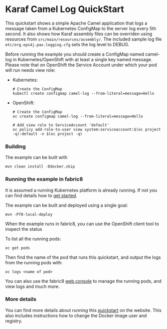 # Karaf Camel Log QuickStart

This quickstart shows a simple Apache Camel application that logs a message taken from a Kubernetes ConfigMap to the server log every 5th second.
It also shows how Karaf assembly files can be overriden using resources from `src/main/resources/assembly/`. The included sample log file `etc/org.ops4j.pax.logging.cfg` sets the log level to DEBUG. 

Before running the example you should create a ConfigMap named camel-log in Kubernetes/OpenShift with at least a single key named message. Please note that on OpenShift the Service Account under which your pod will run needs view role: 

* Kubernetes:
    ```
    # Create the ConfigMap
    kubectl create configmap camel-log --from-literal=message=Hello
    ```

* OpenShift:
    ```
    # Create the ConfigMap
    oc create configmap camel-log --from-literal=message=Hello

    # Add view role to ServiceAccount 'default'
    oc policy add-role-to-user view system:serviceaccount:$(oc project -q):default -n $(oc project -q)
    ```

### Building

The example can be built with

    mvn clean install -Ddocker.skip


### Running the example in fabric8

It is assumed a running Kubernetes platform is already running. If not you can find details how to [get started](http://fabric8.io/guide/getStarted/index.html).

The example can be built and deployed using a single goal:

    mvn -Pf8-local-deploy

When the example runs in fabric8, you can use the OpenShift client tool to inspect the status

To list all the running pods:

    oc get pods

Then find the name of the pod that runs this quickstart, and output the logs from the running pods with:

    oc logs <name of pod>

You can also use the fabric8 [web console](http://fabric8.io/guide/console.html) to manage the
running pods, and view logs and much more.


### More details

You can find more details about running this [quickstart](http://fabric8.io/guide/quickstarts/running.html) on the website. This also includes instructions how to change the Docker image user and registry.

